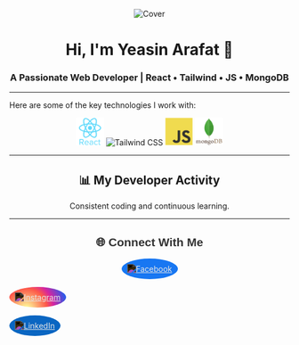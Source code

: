 <!-- Cover Image -->
<p align="center">
  <img src="https://i.ibb.co/1fqc8kqv/Chat-GPT-Image-Aug-8-2025-03-10-42-PM.png" alt="Cover" />
</p>

<!-- Name & Intro -->
<h1 align="center">Hi, I'm Yeasin Arafat 👋</h1>
<h3 align="center">A Passionate Web Developer | React • Tailwind • JS • MongoDB</h3>

---

<!-- Tech Stack -->
Here are some of the key technologies I work with:

<p align="center">
  <img src="https://raw.githubusercontent.com/devicons/devicon/master/icons/react/react-original-wordmark.svg" alt="React" width="50" height="50"/>
  <img src="https://www.vectorlogo.zone/logos/tailwindcss/tailwindcss-icon.svg" alt="Tailwind CSS" width="50" height="50"/>
  <img src="https://raw.githubusercontent.com/devicons/devicon/master/icons/javascript/javascript-original.svg" alt="JavaScript" width="50" height="50"/>
  <img src="https://raw.githubusercontent.com/devicons/devicon/master/icons/mongodb/mongodb-original-wordmark.svg" alt="MongoDB" width="50" height="50"/>
</p>

---

<!-- Daily.dev Card -->
<h2 align="center">📊 My Developer Activity</h2>
<p align="center">
  Consistent coding and continuous learning.  
</p>

---



<h2 align="center" style="font-family: Arial, sans-serif; color: #333;">
  🌐 Connect With Me
</h2>

<p align="center" style="display: flex; justify-content: center; gap: 30px; margin-top: 10px;">
  <a href="https://facebook.com/yourprofile" target="_blank" rel="noopener noreferrer" 
     style="display: inline-block; background: #1877F2; padding: 10px; border-radius: 50%;">
    <img src="https://raw.githubusercontent.com/rahuldkjain/github-profile-readme-generator/master/src/images/icons/Social/facebook.svg" 
         alt="Facebook" height="30" width="30" style="filter: invert(1);"/>
  </a>
  
  <a href="https://instagram.com/yourprofile" target="_blank" rel="noopener noreferrer" 
     style="display: inline-block; background: radial-gradient(circle at 30% 107%, #fdf497 0%, #fdf497 5%, #fd5949 45%, #d6249f 60%, #285AEB 90%); padding: 10px; border-radius: 50%;">
    <img src="https://raw.githubusercontent.com/rahuldkjain/github-profile-readme-generator/master/src/images/icons/Social/instagram.svg" 
         alt="Instagram" height="30" width="30" style="filter: invert(1);"/>
  </a>
  
  <a href="https://linkedin.com/in/yourprofile" target="_blank" rel="noopener noreferrer" 
     style="display: inline-block; background: #0A66C2; padding: 10px; border-radius: 50%;">
    <img src="https://raw.githubusercontent.com/rahuldkjain/github-profile-readme-generator/master/src/images/icons/Social/linkedin.svg" 
         alt="LinkedIn" height="30" width="30" style="filter: invert(1);"/>
  </a>
</p>


